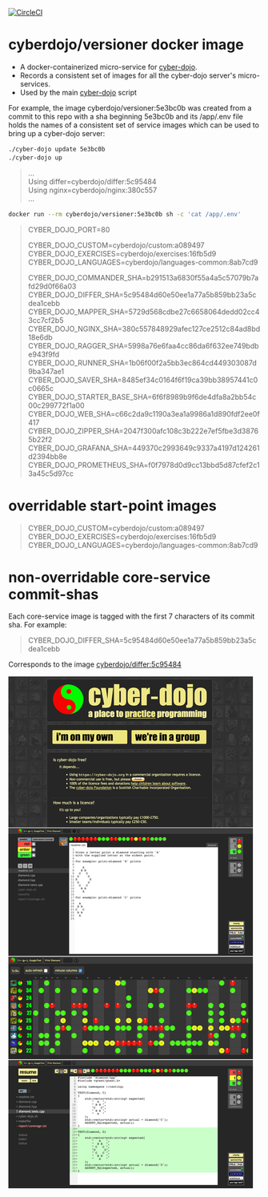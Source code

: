 [![CircleCI](https://circleci.com/gh/cyber-dojo/versioner.svg?style=svg)](https://circleci.com/gh/cyber-dojo/versioner)

# cyberdojo/versioner docker image

- A docker-containerized micro-service for [cyber-dojo](http://cyber-dojo.org).
- Records a consistent set of images for all the cyber-dojo server's micro-services.
- Used by the main [cyber-dojo](https://github.com/cyber-dojo/commander/blob/master/cyber-dojo) script

For example, the image cyberdojo/versioner:5e3bc0b was created from
a commit to this repo with a sha beginning 5e3bc0b and its
/app/.env file holds the names of a consistent set of service images
which can be used to bring up a cyber-dojo server:
```bash
./cyber-dojo update 5e3bc0b
./cyber-dojo up
```
>...  
>Using differ=cyberdojo/differ:5c95484  
>Using nginx=cyberdojo/nginx:380c557  
>...  

```bash
docker run --rm cyberdojo/versioner:5e3bc0b sh -c 'cat /app/.env'
```
>CYBER_DOJO_PORT=80  
>  
>CYBER_DOJO_CUSTOM=cyberdojo/custom:a089497  
>CYBER_DOJO_EXERCISES=cyberdojo/exercises:16fb5d9  
>CYBER_DOJO_LANGUAGES=cyberdojo/languages-common:8ab7cd9  
>  
>CYBER_DOJO_COMMANDER_SHA=b291513a6830f55a4a5c57079b7afd29d0f66a03  
>CYBER_DOJO_DIFFER_SHA=5c95484d60e50ee1a77a5b859bb23a5cdea1cebb  
>CYBER_DOJO_MAPPER_SHA=5729d568cdbe27c6658064dedd02cc43cc7cf2b5  
>CYBER_DOJO_NGINX_SHA=380c557848929afec127ce2512c84ad8bd18e6db  
>CYBER_DOJO_RAGGER_SHA=5998a76e6faa4cc86da6f632ee749bdbe943f9fd  
>CYBER_DOJO_RUNNER_SHA=1b06f00f2a5bb3ec864cd449303087d9ba347ae1  
>CYBER_DOJO_SAVER_SHA=8485ef34c0164f6f19ca39bb38957441c0c0665c  
>CYBER_DOJO_STARTER_BASE_SHA=6f6f8989b9f6de4dfa8a2bb54c00c299772f1a00  
>CYBER_DOJO_WEB_SHA=c66c2da9c1190a3ea1a9986a1d890fdf2ee0f417  
>CYBER_DOJO_ZIPPER_SHA=2047f300afc108c3b222e7ef5fbe3d38765b22f2  
>CYBER_DOJO_GRAFANA_SHA=449370c2993649c9337a4197d124261d2394bb8e  
>CYBER_DOJO_PROMETHEUS_SHA=f0f7978d0d9cc13bbd5d87cfef2c13a45c5d97cc  

# overridable start-point images
>CYBER_DOJO_CUSTOM=cyberdojo/custom:a089497  
>CYBER_DOJO_EXERCISES=cyberdojo/exercises:16fb5d9  
>CYBER_DOJO_LANGUAGES=cyberdojo/languages-common:8ab7cd9  

# non-overridable core-service commit-shas
Each core-service image is tagged with the first 7 characters of its commit sha.
For example:
>CYBER_DOJO_DIFFER_SHA=5c95484d60e50ee1a77a5b859bb23a5cdea1cebb  

Corresponds to the image [cyberdojo/differ:5c95484](https://hub.docker.com/r/cyberdojo/differ/tags)


![cyber-dojo.org home page](https://github.com/cyber-dojo/cyber-dojo/blob/master/shared/home_page_snapshot.png)
